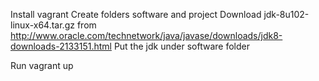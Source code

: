 Install vagrant
Create folders software and project
Download jdk-8u102-linux-x64.tar.gz from http://www.oracle.com/technetwork/java/javase/downloads/jdk8-downloads-2133151.html
Put the jdk under software folder

Run vagrant up
